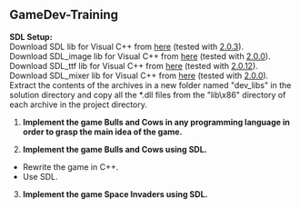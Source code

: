 ## GameDev-Training

**SDL Setup:**  
Download SDL lib for Visual C++ from [here](http://libsdl.org/download-2.0.php) (tested with [2.0.3](http://libsdl.org/release/SDL2-devel-2.0.3-VC.zip)).  
Download SDL\_image lib for Visual C++ from [here](https://www.libsdl.org/projects/SDL_image/) (tested with [2.0.0](https://www.libsdl.org/projects/SDL_image/release/SDL2_image-devel-2.0.0-VC.zip)).  
Download SDL\_ttf lib for Visual C++ from [here](http://www.libsdl.org/projects/SDL_ttf/) (tested with [2.0.12](http://www.libsdl.org/projects/SDL_ttf/release/SDL2_ttf-devel-2.0.12-VC.zip)).  
Download SDL\_mixer lib for Visual C++ from [here](http://www.libsdl.org/projects/SDL_mixer/) (tested with [2.0.0](http://www.libsdl.org/projects/SDL_mixer/release/SDL2_mixer-devel-2.0.0-VC.zip)).  
Extract the contents of the archives in a new folder named "dev_libs" in the solution directory and copy all the *.dll files from the "lib\x86" directory of each archive in the project directory.

1. **Implement the game Bulls and Cows in any programming language in order to grasp the main idea of the game.**

2. **Implement the game Bulls and Cows using SDL.**  
  * Rewrite the game in C++.
  * Use SDL.
  
3. **Implement the game Space Invaders using SDL.**